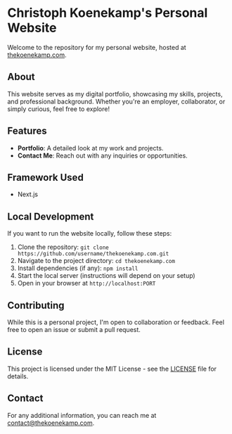 # Christoph Koenekamp's Personal Website

Welcome to the repository for my personal website, hosted at [thekoenekamp.com](http://www.thekoenekamp.com).

## About

This website serves as my digital portfolio, showcasing my skills, projects, and professional background. Whether you're an employer, collaborator, or simply curious, feel free to explore!

## Features

- **Portfolio**: A detailed look at my work and projects.
- **Contact Me**: Reach out with any inquiries or opportunities.

## Framework Used

- Next.js

## Local Development

If you want to run the website locally, follow these steps:

1. Clone the repository: `git clone https://github.com/username/thekoenekamp.com.git`
2. Navigate to the project directory: `cd thekoenekamp.com`
3. Install dependencies (if any): `npm install`
4. Start the local server (instructions will depend on your setup)
5. Open in your browser at `http://localhost:PORT`

## Contributing

While this is a personal project, I'm open to collaboration or feedback. Feel free to open an issue or submit a pull request.

## License

This project is licensed under the MIT License - see the [LICENSE](LICENSE) file for details.

## Contact

For any additional information, you can reach me at [contact@thekoenekamp.com](mailto:contact@thekoenekamp.com).
